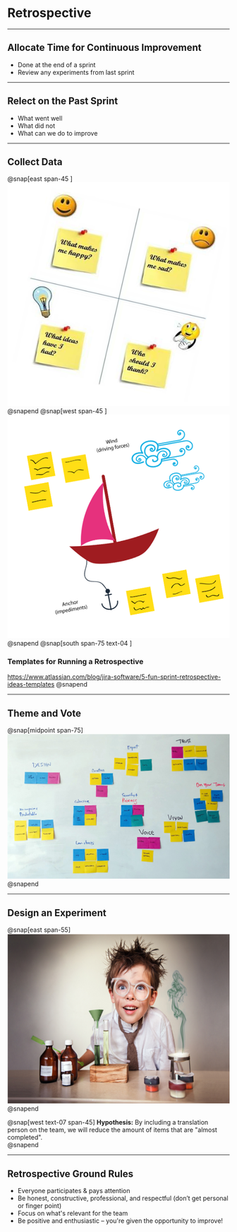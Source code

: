 # Retrospective

---
## Allocate Time for Continuous Improvement
- Done at the end of a sprint
- Review any experiments from last sprint

---
## Relect on the Past Sprint
- What went well
- What did not
- What can we do to improve

---
## Collect Data
@snap[east span-45 ]
![](assets/img/retrospective-mad-glad-sad.png)
@snapend
@snap[west span-45 ]
![](assets/img/retrospective-wind-in-sails.png)
@snapend
@snap[south span-75 text-04 ]
### Templates for Running a Retrospective
https://www.atlassian.com/blog/jira-software/5-fun-sprint-retrospective-ideas-templates
@snapend


---
## Theme and Vote
@snap[midpoint span-75]
![](assets/img/retrospective-vote.png)
@snapend

---
## Design an Experiment
@snap[east span-55]
![](assets/img/experiment.png)
@snapend

@snap[west text-07 span-45]
**Hypothesis:**
By including a translation person on the team, we will reduce the amount of items that are "almost completed".  
@snapend

---
## Retrospective Ground Rules
- Everyone participates & pays attention
- Be honest, constructive, professional, and respectful (don’t get personal or finger point)
- Focus on what's relevant for the team
- Be positive and enthusiastic – you're given the opportunity to improve!
